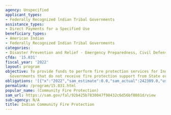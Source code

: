 ```yaml
---
agency: Unspecified
applicant_types:
- Federally Recognized lndian Tribal Governments
assistance_types:
- Direct Payments for a Specified Use
beneficiary_types:
- American Indian
- Federally Recognized Indian Tribal Governments
categories:
- Disaster Prevention and Relief - Emergency Preparedness, Civil Defense
cfda: '15.031'
fiscal_year: '2022'
layout: program
objective: To provide funds to perform fire protection services for Indian Tribal
  Governments that do not receive fire protection support from State or local government.
obligations: '[{"x":"2022","sam_estimate":0.0,"sam_actual":242309.0,"usa_spending_actual":4042772.68},{"x":"2023","sam_estimate":368090.0,"sam_actual":0.0,"usa_spending_actual":4915218.59},{"x":"2024","sam_estimate":400000.0,"sam_actual":0.0,"usa_spending_actual":0.0}]'
permalink: /program/15.031.html
popular_name: (Community Fire Protection)
sam_url: https://sam.gov/fal/92b425b7830047f98432c6d56bf8801d/view
sub-agency: N/A
title: Indian Community Fire Protection
---
```

